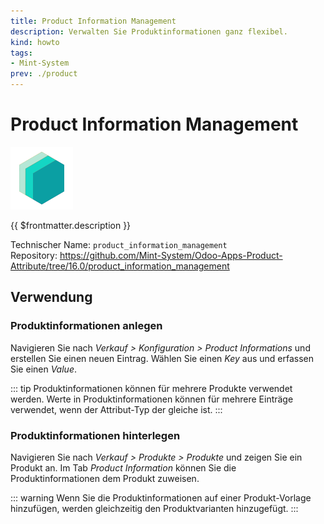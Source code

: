 ```yaml
---
title: Product Information Management
description: Verwalten Sie Produktinformationen ganz flexibel.
kind: howto
tags:
- Mint-System
prev: ./product
---
```

# Product Information Management
![icon_oms_box](attachments/icons_odoo_mint_system.png)

{{ $frontmatter.description }}

Technischer Name: `product_information_management`\
Repository: <https://github.com/Mint-System/Odoo-Apps-Product-Attribute/tree/16.0/product_information_management>

## Verwendung

### Produktinformationen anlegen

Navigieren Sie nach *Verkauf > Konfiguration > Product Informations* und erstellen Sie einen neuen Eintrag. Wählen Sie einen *Key* aus und erfassen Sie einen *Value*.

::: tip
Produktinformationen können für mehrere Produkte verwendet werden. Werte in Produktinformationen können für mehrere Einträge verwendet, wenn der Attribut-Typ der gleiche ist.
:::

### Produktinformationen hinterlegen

Navigieren Sie nach *Verkauf > Produkte > Produkte* und zeigen Sie ein Produkt an. Im Tab *Product Information* können Sie die Produktinformationen dem Produkt zuweisen.

::: warning
Wenn Sie die Produktinformationen auf einer Produkt-Vorlage hinzufügen, werden gleichzeitig den Produktvarianten hinzugefügt.
:::
